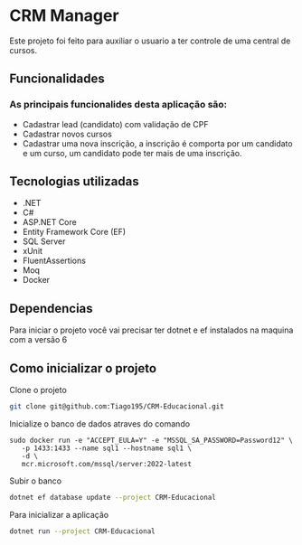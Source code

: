 # CRM Manager

Este projeto foi feito para auxiliar o usuario a ter controle de uma central de cursos.

## Funcionalidades
### As principais funcionalides desta aplicação são:
 - Cadastrar lead (candidato) com validação de CPF
 - Cadastrar novos cursos
 - Cadastrar uma nova inscrição, a inscrição é comporta por um candidato e um curso, um candidato pode ter mais de uma inscrição.

## Tecnologias utilizadas
 - .NET
 - C#
 - ASP.NET Core
 - Entity Framework Core (EF)
 - SQL Server
 - xUnit
 - FluentAssertions
 - Moq
 - Docker
 
## Dependencias
Para iniciar o projeto você vai precisar ter dotnet e ef instalados na maquina com a versão 6
 
## Como inicializar o projeto

Clone o projeto
```bash
git clone git@github.com:Tiago195/CRM-Educacional.git
```

Inicialize o banco de dados atraves do comando
```docker
sudo docker run -e "ACCEPT_EULA=Y" -e "MSSQL_SA_PASSWORD=Password12" \
   -p 1433:1433 --name sql1 --hostname sql1 \
   -d \
   mcr.microsoft.com/mssql/server:2022-latest
```
Subir o banco
```bash
dotnet ef database update --project CRM-Educacional
```

Para inicializar a aplicação
```bash
dotnet run --project CRM-Educacional
```
